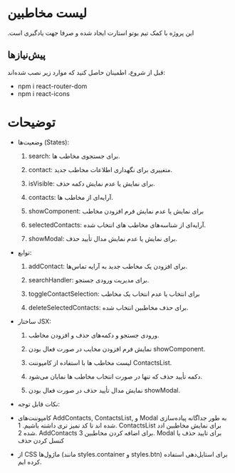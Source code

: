 # لیست مخاطبین

 .این پروژه با کمک تیم بوتو استارت ایجاد شده و صرفا جهت یادگیری است

## پیش‌نیازها

قبل از شروع، اطمینان حاصل کنید که موارد زیر نصب شده‌اند:

- npm i react-router-dom
- npm i react-icons

# توضیحات

+ وضعیت‌ها (States):

    1. search: برای جستجوی مخاطب ها.

    2. contact: متغییری برای نگهداری اطلاعات مخاطب جدید.

    3. isVisible: برای نمایش یا عدم نمایش دکمه حذف.

    4. contacts: آرایه‌ای از مخاطب ها.

    5. showComponent: برای نمایش یا عدم نمایش فرم افزودن مخاطب

    6. selectedContacts: آرایه‌ای از شناسه‌های مخاطب های انتخاب شده.

    7. showModal: برای نمایش یا عدم نمایش مدال تأیید حذف.

+ توابع:

    1. addContact: برای افزودن یک مخاطب جدید به آرایه تماس‌ها.

    2. searchHandler: برای مدیریت ورودی جستجو.

    3. toggleContactSelection: برای انتخاب یا عدم انتخاب یک مخاطب

    3. deleteSelectedContacts: برای حذف مخاطبین انتخاب شده.

+ ساختار JSX:

   1. ورودی جستجو و دکمه‌های حذف و افزودن مخاطب.

   2. نمایش فرم افزودن مخایب در صورت فعال بودن showComponent.

   3. لیست مخاطب ها با استفاده از کامپوننت ContactsList.

   4. دکمه تأیید حذف که تنها در صورت انتخاب مخاطب ها نمایان می‌شود.

   5. نمایش مدال تأیید حذف در صورت فعال بودن showModal.

+ نکات قابل توجه:

+  کامپوننت‌های AddContacts, ContactsList, و Modal به طور جداگانه پیاده‌سازی شده اند تا کد تمیز تری داشته باشیم.
         1. ContactsList  برای نمایش مخاطبین ادد شده 
         2. AddContacts  برای اضافه کردن مخاطبین
         3. Modal برای تایید حذف یا کنسل کردن حذف 

+ از CSS ماژول‌ها (مانند styles.container و styles.btn) برای استایل‌دهی استفاده کرده ایم.

